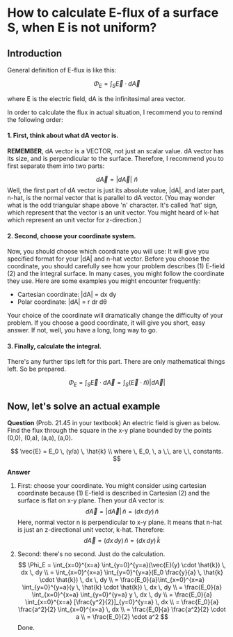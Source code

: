 # How to calculate E-flux of a surface S, when E is not uniform?

## Introduction
General definition of E-flux is like this:

$$
\Phi_E = \int_S \vec{E} \cdot d\vec{A}
$$

where E is the electric field, dA is the infinitesimal area vector.

In order to calculate the flux in actual situation, I recommend you to remind the following order:
#### 1. First, think about what dA vector is.
<b>REMEMBER</b>, dA vector is a VECTOR, not just an scalar value. dA vector has its size, and is perpendicular to the surface. Therefore, I recommend you to first separate them into two parts:

$$
d\vec{A} = |d\vec{A}| \,\, \hat{n}
$$
Well, the first part of dA vector is just its absolute value, |dA|, and later part, n-hat, is the normal vector that is parallel to dA vector.
(You may wonder what is the odd triangular shape above 'n' character. It's called 'hat' sign, which represent that the vector is an unit vector. You might heard of k-hat which represent an unit vector for z-direction.)

#### 2. Second, choose your coordinate system.
Now, you should choose which coordinate you will use: It will give you specified format for your |dA| and n-hat vector. Before you choose the coordinate, you should carefully see how your problem describes (1) E-field (2) and the integral surface. In many cases, you might follow the coordinate they use. Here are some examples you might encounter frequently:

- Cartesian coordinate: |dA| = dx dy
- Polar coordinate: |dA| = r dr dθ

Your choice of the coordinate will dramatically change the difficulty of your problem. If you choose a good coordinate, it will give you short, easy answer. If not, well, you have a long, long way to go.

#### 3. Finally, calculate the integral.
There's any further tips left for this part. There are only mathematical things left. So be prepared.

$$
\Phi_E
= \int_S \vec{E} \cdot d\vec{A}
= \int_S (\vec{E} \cdot \hat{n}) |d\vec{A}|
$$

## Now, let's solve an actual example
<b>Question</b>
(Prob. 21.45 in your textbook) An electric field is given as below. Find the flux through the square in the x-y plane bounded by the points (0,0), (0,a), (a,a), (a,0).

$$
\vec{E} = E_0 \, (y/a) \, \hat{k}
\\ where \, E_0, \, a \,\, are \,\, constants.
$$

<b>Answer</b>
1. First: choose your coordinate. You might consider using cartesian coordinate because (1) E-field is described in Cartesian (2) and the surface is flat on x-y plane. Then your dA vector is:
$$
d\vec{A} = |d\vec{A}| \, \hat{n} = (dx \, dy) \, \hat{n}
$$
Here, normal vector n is perpendicular to x-y plane. It means that n-hat is just an z-directional unit vector, k-hat. Therefore:
$$
d\vec{A}
= (dx \, dy) \, \hat{n}
= (dx \, dy) \, \hat{k}
$$

2. Second: there's no second. Just do the calculation.
$$
\Phi_E
= \int_{x=0}^{x=a} \int_{y=0}^{y=a}(\vec{E}(y) \cdot \hat{k}) \, dx \, dy
\\
= \int_{x=0}^{x=a} \int_{y=0}^{y=a}(E_0 \frac{y}{a} \, \hat{k} \cdot \hat{k}) \, dx \, dy
\\
= \frac{E_0}{a}\int_{x=0}^{x=a} \int_{y=0}^{y=a}(y \, \hat{k} \cdot \hat{k}) \, dx \, dy
\\
= \frac{E_0}{a} \int_{x=0}^{x=a} \int_{y=0}^{y=a} y \, dx \, dy
\\
= \frac{E_0}{a} \int_{x=0}^{x=a} [\frac{y^2}{2}]_{y=0}^{y=a} \, dx
\\
= \frac{E_0}{a} \frac{a^2}{2} \int_{x=0}^{x=a} \, dx
\\
= \frac{E_0}{a} \frac{a^2}{2} \cdot a
\\
= \frac{E_0}{2} \cdot a^2
$$
Done.
